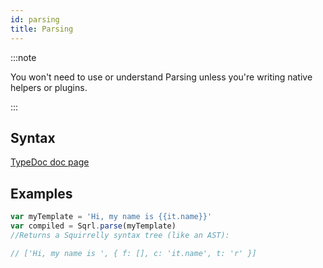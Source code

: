 ```yaml
---
id: parsing
title: Parsing
---
```


:::note
    
You won't need to use or understand Parsing unless you're writing native helpers or plugins.

:::

## Syntax

[TypeDoc doc page](https://squirrellyjs.github.io/squirrelly/modules/_parse_.html#parse)

## Examples

```js
var myTemplate = 'Hi, my name is {{it.name}}'
var compiled = Sqrl.parse(myTemplate)
//Returns a Squirrelly syntax tree (like an AST):

// ['Hi, my name is ', { f: [], c: 'it.name', t: 'r' }]

```
